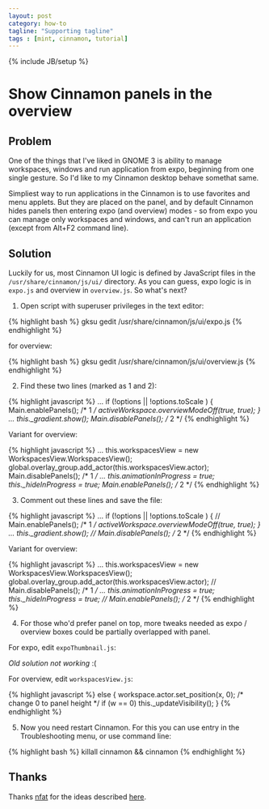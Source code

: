 ```yaml
---
layout: post
category: how-to 
tagline: "Supporting tagline"
tags : [mint, cinnamon, tutorial]
---
```

{% include JB/setup %}

# Show Cinnamon panels in the overview

## Problem

One of the things that I've liked in GNOME 3 is ability to manage workspaces, windows and run application from expo, beginning from one single gesture. So I'd like to my Cinnamon desktop behave somethat same.

Simpliest way to run applications in the Cinnamon is to use favorites and menu applets. But they are placed on the panel, and by default Cinnamon hides panels then entering expo (and overview) modes - so from expo you can manage only workspaces and windows, and can't run an application (except from Alt+F2 command line).

## Solution

Luckily for us, most Cinnamon UI logic is defined by JavaScript files in the `/usr/share/cinnamon/js/ui/` directory. As you can guess, expo logic is in `expo.js` and overview in `overview.js`. So what's next?

1. Open script with superuser privileges in the text editor:

  {% highlight bash %}
  gksu gedit /usr/share/cinnamon/js/ui/expo.js
  {% endhighlight %}
  
  for overview:
  
  {% highlight bash %}
  gksu gedit /usr/share/cinnamon/js/ui/overview.js
  {% endhighlight %}

2. Find these two lines (marked as 1 and 2):

  {% highlight javascript %}
  ...
  if (!options || !options.toScale ) {
    Main.enablePanels(); /* 1 */
    activeWorkspace.overviewModeOff(true, true);
  }
  ...
  this._gradient.show();
  Main.disablePanels(); /* 2 */
  {% endhighlight %}
  
  Variant for overview:
  
  {% highlight javascript %}
  ...
  this.workspacesView = new WorkspacesView.WorkspacesView();
  global.overlay_group.add_actor(this.workspacesView.actor);
  Main.disablePanels(); /* 1 */
  ...
  this.animationInProgress = true;
  this._hideInProgress = true;
  Main.enablePanels(); /* 2 */
  {% endhighlight %}

3. Comment out these lines and save the file:
  
  {% highlight javascript %}
  ...
  if (!options || !options.toScale ) {
    // Main.enablePanels(); /* 1 */
    activeWorkspace.overviewModeOff(true, true);
  }
  ...
  this._gradient.show();
  // Main.disablePanels(); /* 2 */
  {% endhighlight %}
  
  Variant for overview:
  
  {% highlight javascript %}
  ...
  this.workspacesView = new WorkspacesView.WorkspacesView();
  global.overlay_group.add_actor(this.workspacesView.actor);
  // Main.disablePanels(); /* 1 */
  ...
  this.animationInProgress = true;
  this._hideInProgress = true;
  // Main.enablePanels(); /* 2 */
  {% endhighlight %}

4. For those who'd prefer panel on top, more tweaks needed as expo / overview boxes could be partially overlapped with panel. 
  
  For expo, edit `expoThumbnail.js`:

  *Old solution not working* :(  
  
  For overview, edit `workspacesView.js`:

  {% highlight javascript %}
  else {
    workspace.actor.set_position(x, 0); /* change 0 to panel height */
    if (w == 0)
    this._updateVisibility();
  }
  {% endhighlight %}

5. Now you need restart Cinnamon. For this you can use entry in the Troubleshooting menu, or use command line:

  {% highlight bash %}
  killall cinnamon && cinnamon
  {% endhighlight %}
  
## Thanks

Thanks [nfat](https://github.com/nfat) for the ideas described [here](https://github.com/linuxmint/Cinnamon/issues/3001).
